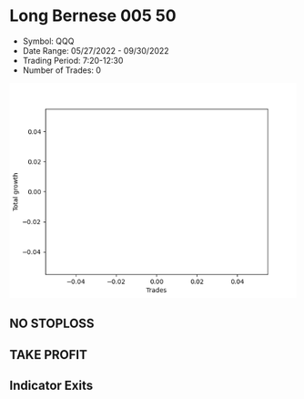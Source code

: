 # Long Bernese 005 50 
- Symbol: QQQ
- Date Range: 05/27/2022 - 09/30/2022
- Trading Period: 7:20-12:30
- Number of Trades: 0

![Plot](LongBernese00550QQQ.png)
## NO STOPLOSS










## TAKE PROFIT






## Indicator Exits
